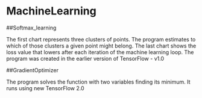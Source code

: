 # MachineLearning

##Softmax_learning

The first chart represents three clusters of points. The program estimates to which of those clusters a given point might belong. The last chart shows the loss value that lowers after each iteration of the machine learning loop.
The program was created in the earlier version of TensorFlow - v1.0

##GradientOptimizer

The program solves the function with two variables finding its minimum. It runs using new TensorFlow 2.0

